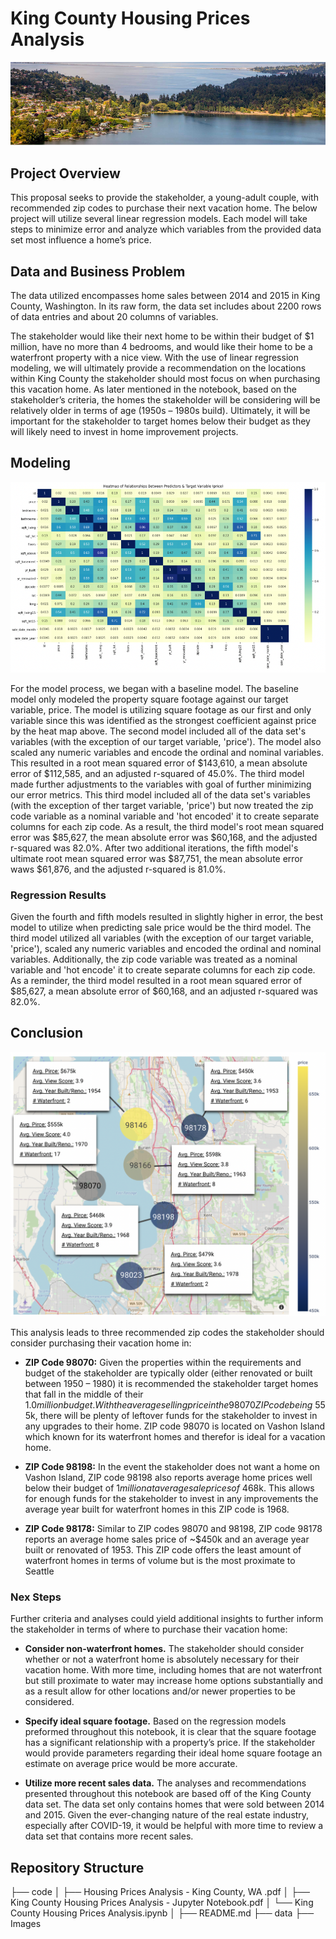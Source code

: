 # King County Housing Prices Analysis

![King County, Washington](./Images/Picture1.png)

## Project Overview

This proposal seeks to provide the stakeholder, a young-adult couple, with recommended zip codes to purchase their next vacation home. The below project will utilize several linear regression models. Each model will take steps to minimize error and analyze which variables from the provided data set most influence a home’s price. 

## Data and Business Problem

The data utilized encompasses home sales between 2014 and 2015 in King County, Washington. In its raw form, the data set includes about 2200 rows of data entries and about 20 columns of variables.

The stakeholder would like their next home to be within their budget of $1 million, have no more than 4 bedrooms, and would like their home to be a waterfront property with a nice view. With the use of linear regression modeling, we will ultimately provide a recommendation on the locations within King County the stakeholder should most focus on when purchasing this vacation home. As later mentioned in the notebook, based on the stakeholder’s criteria, the homes the stakeholder will be considering will be relatively older in terms of age (1950s – 1980s build). Ultimately, it will be important for the stakeholder to target homes below their budget as they will likely need to invest in home improvement projects.

## Modeling

![Baseline Model Heatmap](./Images/Picture2.png)

For the model process, we began with a baseline model. The baseline model only modeled the property square footage against our target variable, price. The model is utilizing square footage as our first and only variable since this was  identified as the strongest coefficient against price by the heat map above. The second model included all of the data set's variables (with the exception of our target variable, 'price'). The model also scaled any numeric variables and encode the ordinal and nominal variables. This resulted in a root mean squared error of $143,610, a mean absolute error of $112,585, and an adjusted r-squared of 45.0%. The third model made further adjustments to the variables with goal of further minimizing our error metrics. This third model included all of the data set's variables (with the exception of ther target variable, 'price') but now treated the zip code variable as a nominal variable and 'hot encoded' it to create separate columns for each zip code. As a result, the third model's root mean squared error was $85,627, the mean absolute error was $60,168, and the adjusted r-squared was 82.0%. After two additional iterations, the fifth model's ultimate root mean squared error was $87,751, the mean absolute error waws $61,876, and the adjusted r-squared is 81.0%.

### Regression Results

Given the fourth and fifth models resulted in slightly higher in error, the best model to utilize when predicting sale price would be the third model. The third model utilized all variables (with the exception of our target variable, 'price'), scaled any numeric variables and encoded the ordinal and nominal variables. Additionally, the zip code variable was treated as a nominal variable and 'hot encode' it to create separate columns for each zip code. As a reminder, the third model resulted in a root mean squared error of $85,627, a mean absolute error of $60,168, and an adjusted r-squared was 82.0%. 

## Conclusion

![Summary Map](./Images/Picture3.png)

This analysis leads to three recommended zip codes the stakeholder should consider purchasing their vacation home in:

* **ZIP Code 98070:** Given the properties within the requirements and budget of the stakeholder are typically older (either renovated or built between 1950 – 1980) it is recommended the stakeholder target homes that fall in the middle of their $1.0 million budget. With the average selling price in the 98070 ZIP code being ~$555k, there will be plenty of leftover funds for the stakeholder to invest in any upgrades to their home. ZIP code 98070 is located on Vashon Island which known for its waterfront homes and therefor is ideal for a vacation home.

* **ZIP Code 98198:** In the event the stakeholder does not want a home on Vashon Island, ZIP code 98198 also reports average home prices well below their budget of $1 million at average sale prices of ~$468k. This allows for enough funds for the stakeholder to invest in any improvements the average year built for waterfront homes in this ZIP code is 1968.

* **ZIP Code 98178:** Similar to ZIP codes 98070 and 98198, ZIP code 98178 reports an average home sales price of ~$450k and an average year built or renovated of 1953. This ZIP code offers the least amount of waterfront homes in terms of volume but is the most proximate to Seattle

### Nex Steps

Further criteria and analyses could yield additional insights to further inform the stakeholder in terms of where to purchase their vacation home:

* **Consider non-waterfront homes.** The stakeholder should consider whether or not a waterfront home is absolutely necessary for their vacation home. With more time, including  homes that are not waterfront but still proximate to water may increase home options substantially and as a result allow for other locations and/or newer properties to be considered. 

* **Specify ideal square footage.** Based on the regression models preformed throughout this notebook, it is clear that the square footage has a significant relationship with a property’s price. If the stakeholder would provide parameters regarding their ideal home square footage an estimate on average price would be more accurate.

* **Utilize more recent sales data.**  The analyses and recommendations presented throughout this notebook are based off of the King County data set. The data set only contains homes that were sold between 2014 and 2015. Given the ever-changing nature of the real estate industry, especially after COVID-19, it would be helpful with more time to review a data set that contains more recent sales.

## Repository Structure
├── code
│   ├── Housing Prices Analysis - King County, WA .pdf
│   ├── King County Housing Prices Analysis - Jupyter Notebook.pdf
│   └── King County Housing Prices Analysis.ipynb
│   ├── README.md
├── data
├── Images